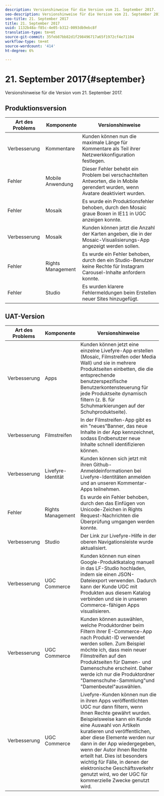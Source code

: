 ```yaml
---
description: Versionshinweise für die Version vom 21. September 2017.
seo-description: Versionshinweise für die Version vom 21. September 2017.
seo-title: 21. September 2017
title: 21. September 2017
uuid: 1132b48a-f85c-4e05-b312-0093db9ebc8f
translation-type: tm+mt
source-git-commit: 35feb87bb82d1f298496717a65f1972cf4e71104
workflow-type: tm+mt
source-wordcount: '414'
ht-degree: 6%

---
```



# 21. September 2017{#september}

Versionshinweise für die Version vom 21. September 2017.

## Produktionsversion

| **Art des Problems** | **Komponente** | **Versionshinweise** |
|---|---|---|
| Verbesserung | Kommentare | Kunden können nun die maximale Länge für Kommentare als Teil ihrer Netzwerkkonfiguration festlegen. |
| Fehler | Mobile Anwendung | Dieser Fehler behebt ein Problem bei verschachtelten Antworten, die in Mobile gerendert wurden, wenn Avatare deaktiviert wurden. |
| Fehler | Mosaik | Es wurde ein Produktionsfehler behoben, durch den Mosaic graue Boxen in IE11 in UGC anzeigen konnte. |
| Verbesserung | Mosaik | Kunden können jetzt die Anzahl der Karten angeben, die in der Mosaic-Visualisierungs-App angezeigt werden sollen. |
| Fehler | Rights Management | Es wurde ein Fehler behoben, durch den ein Studio-Benutzer keine Rechte für Instagram Carousel-Inhalte anfordern konnte. |
| Fehler | Studio | Es wurden klarere Fehlermeldungen beim Erstellen neuer Sites hinzugefügt. |

## UAT-Version

| **Art des Problems** | **Komponente** | **Versionshinweise** |
|---|---|---|
| Verbesserung | Apps | Kunden können jetzt eine einzelne Livefyre-App erstellen (Mosaic, Filmstreifen oder Media Wall) und sie in mehrere Produktseiten einbetten, die die entsprechende benutzerspezifische Benutzerkontensteuerung für jede Produktseite dynamisch filtern (z. B. für Schuhmarkierungen auf der Schuhproduktseite). |
| Verbesserung | Filmstreifen | In der Filmstreifen-App gibt es ein &quot;neues&quot;Banner, das neue Inhalte in der App kennzeichnet, sodass Endbenutzer neue Inhalte schnell identifizieren können. |
| Verbesserung | Livefyre-Identität | Kunden können sich jetzt mit ihren Github-Anmeldeinformationen bei Livefyre-Identitäten anmelden und an unseren Kommentar-Apps teilnehmen. |
| Fehler | Rights Management | Es wurde ein Fehler behoben, durch den das Einfügen von Unicode-Zeichen in Rights Request-Nachrichten die Überprüfung umgangen werden konnte. |
| Verbesserung | Studio | Der Link zur Livefyre-Hilfe in der oberen Navigationsleiste wurde aktualisiert. |
| Verbesserung | UGC Commerce | Kunden können nun einen Google-Produktkatalog manuell in das LF-Studio hochladen, indem sie einen JSON-Dateiexport verwenden. Dadurch kann der Kunde UGC mit Produkten aus diesem Katalog verbinden und sie in unseren Commerce-fähigen Apps visualisieren. |
| Verbesserung | UGC Commerce | Kunden können auswählen, welche Produktordner beim Filtern ihrer E-Commerce-App nach Produkt-ID verwendet werden sollen. Zum Beispiel möchte ich, dass mein neuer Filmstreifen auf den Produktseiten für Damen- und Damenschuhe erscheint. Daher werde ich nur die Produktordner &quot;Damenschuhe-Sammlung&quot;und &quot;Damenbeutel&quot;auswählen. |
| Verbesserung | UGC Commerce | Livefyre-Kunden können nun die in ihren Apps veröffentlichten UGC nur dann filtern, wenn ihnen Rechte gewährt wurden. Beispielsweise kann ein Kunde eine Auswahl von Artikeln kuratieren und veröffentlichen, aber diese Elemente werden nur dann in der App wiedergegeben, wenn der Autor ihnen Rechte erteilt hat. Dies ist besonders wichtig für Fälle, in denen der elektronische Geschäftsverkehr genutzt wird, wo der UGC für kommerzielle Zwecke genutzt wird. |

